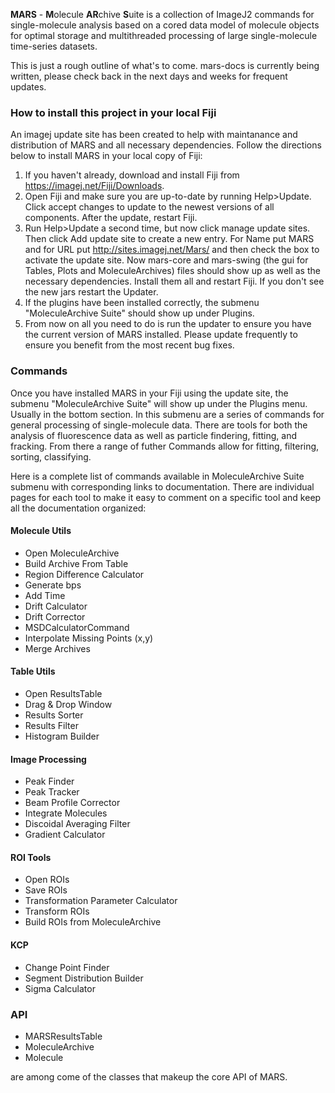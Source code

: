 **MARS** - **M**olecule **AR**chive **S**uite is a collection of ImageJ2 commands for single-molecule analysis based on a cored data model of molecule objects for optimal storage and multithreaded processing of large single-molecule time-series datasets.

This is just a rough outline of what's to come. mars-docs is currently being written, please check back in the next days and weeks for frequent updates.

### How to install this project in your local Fiji
An imagej update site has been created to help with maintanance and distribution of MARS and all necessary dependencies. Follow the directions below to install MARS in your local copy of Fiji:
1. If you haven't already, download and install Fiji from https://imagej.net/Fiji/Downloads.
1. Open Fiji and make sure you are up-to-date by running Help>Update. Click accept changes to update to the newest versions of all components. After the update, restart Fiji.
1. Run Help>Update a second time, but now click manage update sites. Then click Add update site to create a new entry. For Name put MARS and for URL put http://sites.imagej.net/Mars/ and then check the box to activate the update site. Now mars-core and mars-swing (the gui for Tables, Plots and MoleculeArchives) files should show up as well as the necessary dependencies. Install them all and restart Fiji. If you don't see the new jars restart the Updater.
1. If the plugins have been installed correctly, the submenu "MoleculeArchive Suite" should show up under Plugins.
1. From now on all you need to do is run the updater to ensure you have the current version of MARS installed. Please update frequently to ensure you benefit from the most recent bug fixes.

### Commands
Once you have installed MARS in your Fiji using the update site, the submenu "MoleculeArchive Suite" will show up under the Plugins menu. Usually in the bottom section. In this submenu are a series of commands for general processing of single-molecule data. There are tools for both the analysis of fluorescence data as well as particle findering, fitting, and fracking. From there a range of futher Commands allow for fitting, filtering, sorting, classifying.

Here is a complete list of commands available in MoleculeArchive Suite submenu with corresponding links to documentation. There are individual pages for each tool to make it easy to comment on a specific tool and keep all the documentation organized:

#### Molecule Utils
* Open MoleculeArchive
* Build Archive From Table
* Region Difference Calculator
* Generate bps
* Add Time
* Drift Calculator
* Drift Corrector
* MSDCalculatorCommand
* Interpolate Missing Points (x,y)
* Merge Archives

#### Table Utils
* Open ResultsTable
* Drag & Drop Window
* Results Sorter
* Results Filter
* Histogram Builder

#### Image Processing
* Peak Finder
* Peak Tracker
* Beam Profile Corrector
* Integrate Molecules
* Discoidal Averaging Filter
* Gradient Calculator

#### ROI Tools
* Open ROIs
* Save ROIs
* Transformation Parameter Calculator
* Transform ROIs
* Build ROIs from MoleculeArchive

#### KCP
* Change Point Finder
* Segment Distribution Builder
* Sigma Calculator

### API
* MARSResultsTable
* MoleculeArchive
* Molecule
   
are among come of the classes that makeup the core API of MARS.
